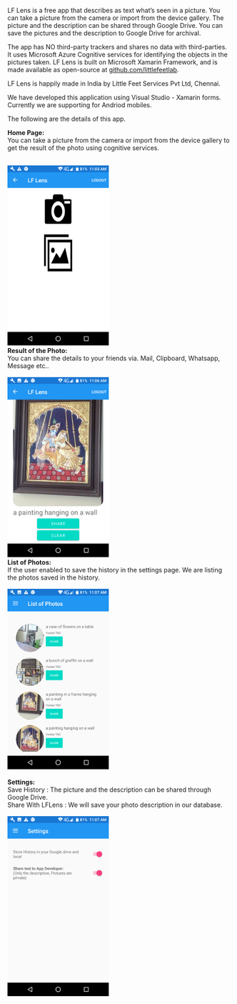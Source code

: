 ﻿LF Lens is a free app that describes as text what’s seen in a picture. You can take a picture from the camera or import from the device gallery. The picture and the description can be shared through Google Drive. You can save the pictures and the description to Google Drive for archival. 

The app has NO third-party trackers and shares no data with third-parties. It uses Microsoft Azure Cognitive services for identifying the objects in the pictures taken. LF Lens is built on Microsoft Xamarin Framework, and is made available as open-source at <a href="https://github.com/littlefeetlab/">github.com/littlefeetlab</a>.

LF Lens is happily made in India by Little Feet Services Pvt Ltd, Chennai.

We have developed this application using Visual Studio - Xamarin forms. Currently we are supporting for Andriod mobiles. 

The following are the details of this app.

<b>Home Page:</b><br/>
You can take a picture from the camera or import from the device gallery to get the result of the photo using cognitive services. 
<br/><br/>

<img src="https://github.com/littlefeetlab/LFLens/blob/master/Screenshots/Home.png?raw=true" width="45%" height="25%"/>
<br/>
<b>Result of the Photo:</b> <br/>
You can share the details to your friends via. Mail, Clipboard, Whatsapp, Message etc..
<br/><br/>

<img src="https://github.com/littlefeetlab/LFLens/blob/master/Screenshots/PhotoDescription.png?raw=true" width="45%" height="25%"/>
<br/>
<b>List of Photos:</b><br/>
If the user enabled to save the history in the settings page. We are listing the photos saved in the history.
<br/><br/>
<img src="https://github.com/littlefeetlab/LFLens/blob/master/Screenshots/ListofPhotos.png?raw=true" width="45%" height="25%"/>
<br/><br/>
<b>Settings:</b><br/>
Save History : The picture and the description can be shared through Google Drive.<br/>
Share With LFLens : We will save your photo description in our database.
<br/><br/>

<img src="https://github.com/littlefeetlab/LFLens/blob/master/Screenshots/Settings.png?raw=true" width="45%" height="25%"/>
<br/>
